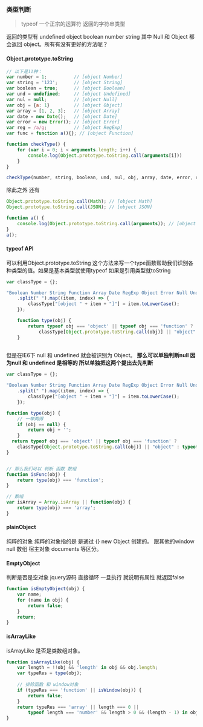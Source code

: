 ### 类型判断 



> typeof 一个正宗的运算符 返回的字符串类型

返回的类型有 undefined object boolean number string 其中 Null 和 Object 都会返回 object。所有有没有更好的方法呢？



#### Object.prototype.toString

```javascript
// 以下是11种：
var number = 1;          // [object Number]
var string = '123';      // [object String]
var boolean = true;      // [object Boolean]
var und = undefined;     // [object Undefined]
var nul = null;          // [object Null]
var obj = {a: 1}         // [object Object]
var array = [1, 2, 3];   // [object Array]
var date = new Date();   // [object Date]
var error = new Error(); // [object Error]
var reg = /a/g;          // [object RegExp]
var func = function a(){}; // [object Function]

function checkType() {
    for (var i = 0; i < arguments.length; i++) {
        console.log(Object.prototype.toString.call(arguments[i]))
    }
}

checkType(number, string, boolean, und, nul, obj, array, date, error, reg, func);
```

除此之外 还有

```javascript
Object.prototype.toString.call(Math); // [object Math]
Object.prototype.toString.call(JSON); // [object JSON]

function a() {
    console.log(Object.prototype.toString.call(arguments)); // [object Arguments]
}
a();
```



#### typeof API

可以利用Object.prototype.toString 这个方法来写一个type函数帮助我们识别各种类型的值。如果是基本类型就使用typeof 如果是引用类型就toString

```javascript
var classType = {};

"Boolean Number String Function Array Date RegExp Object Error Null Undefined"
    .split(" ").map((item, index) => {
		classType["[object " + item + "]"] = item.toLowerCase();
	});

	function type(obj) {
		return typeof obj === 'object' || typeof obj === 'function' ? 
			classType[Object.prototype.toString.call(obj)] || "object" : typeof obj;
	}
	

```

但是在IE6下 null 和 undefined 就会被识别为 Object。 **那么可以单独判断null 因为null 和 undefined 是相等的 所以单独把这两个提出去先判断**



```javascript
var classType = {};

"Boolean Number String Function Array Date RegExp Object Error Null Undefined"
    .split(" ").map((item, index) => {
		classType["[object " + item + "]"] = item.toLowerCase();
	});

function type(obj) {
    // 一举两得
    if (obj == null) {
        return obj + '';
    }
  return typeof obj === 'object' || typeof obj === 'function' ? 
    classType[Object.prototype.toString.call(obj)] || "object" : typeof obj;
}


// 那么我们可以 判断 函数 数组
function isFunc(obj) {
    return type(obj) === 'function';
}

// 数组
var isArray = Array.isArray || function(obj) {
    return type(obj) === 'array';
}
```

#### plainObject 

纯粹的对象 纯粹的对象指的是 是通过 {}  new Object 创建的。 跟其他的window null 数组 宿主对象 documents 等区分。



#### EmptyObject

判断是否是空对象 jquery源码 直接循环 一旦执行 就说明有属性 就返回false

```javascript
function isEmptyObject(obj) {
    var name;
    for (name in obj) {
        return false;
    }
    return;
}
```



#### isArrayLike

isArrayLike 是否是类数组对象。

```javascript
function isArrayLike(obj) {
    var length = !!obj && 'length' in obj && obj.length;
    var typeRes = type(obj);
    
    // 排除函数 和 window对象
    if (typeRes === 'function' || isWindow(obj)) {
        return false;
    }
    return typeRes === 'array' || length === 0 ||
        typeof length === 'number' && length > 0 && (length - 1) in obj;
}
```